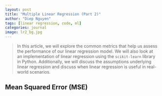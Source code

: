 ```yaml
---
layout: post
title: "Multiple Linear Regression (Part 2)"
author: "Diep Nguyen"
tags: [linear regression, code, ml]
categories: journal
image: lr2_bg.jpg
---
```

> In this article, we will explore the common metrics that help us assess the performance of our linear regression model. We will also look at an implementation of linear regression using the `scikit-learn` library in Python. Additionally, we will discuss the assumptions underlying linear regression and discuss when linear regression is useful in real-world scenarios.

## Mean Squared Error (MSE)

